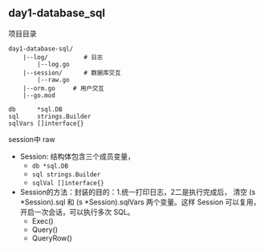 ## day1-database_sql
项目目录
```
day1-database-sql/
    |--log/          # 日志
        |--log.go
    |--session/      # 数据库交互
        |--raw.go
    |--orm.go     # 用户交互
    |--go.mod
```

	db      *sql.DB
	sql     strings.Builder
	sqlVars []interface{}
session中
raw
- Session: 结构体包含三个成员变量，
  - `db *sql.DB`
  - `sql strings.Builder`
  - `sqlVal []interface{}`
- Session的方法：封装的目的：1.统一打印日志，2二是执行完成后，
清空 (s *Session).sql 和 (s *Session).sqlVars 两个变量。这样 
Session 可以复用，开启一次会话，可以执行多次 SQL。
  - Exec()
  - Query()
  - QueryRow()
